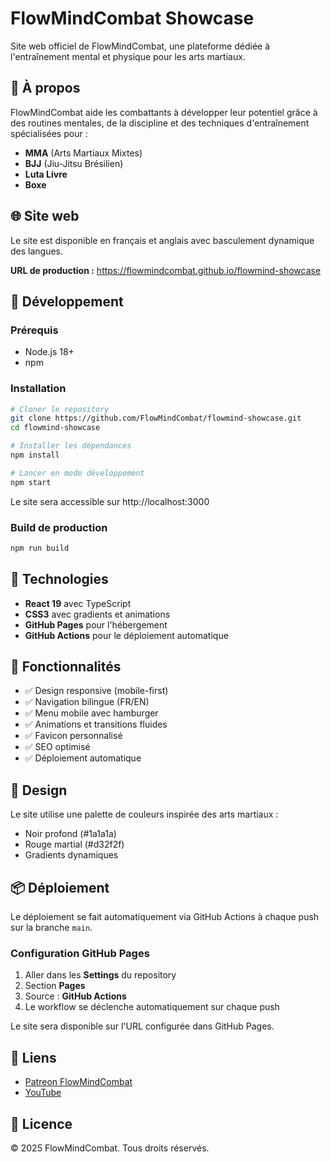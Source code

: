# FlowMindCombat Showcase

Site web officiel de FlowMindCombat, une plateforme dédiée à l'entraînement mental et physique pour les arts martiaux.

## 🥊 À propos

FlowMindCombat aide les combattants à développer leur potentiel grâce à des routines mentales, de la discipline et des techniques d'entraînement spécialisées pour :

- **MMA** (Arts Martiaux Mixtes)
- **BJJ** (Jiu-Jitsu Brésilien)
- **Luta Livre**
- **Boxe**

## 🌐 Site web

Le site est disponible en français et anglais avec basculement dynamique des langues.

**URL de production :** https://flowmindcombat.github.io/flowmind-showcase

## 🚀 Développement

### Prérequis

- Node.js 18+
- npm

### Installation

```bash
# Cloner le repository
git clone https://github.com/FlowMindCombat/flowmind-showcase.git
cd flowmind-showcase

# Installer les dépendances
npm install

# Lancer en mode développement
npm start
```

Le site sera accessible sur http://localhost:3000

### Build de production

```bash
npm run build
```

## 🔧 Technologies

- **React 19** avec TypeScript
- **CSS3** avec gradients et animations
- **GitHub Pages** pour l'hébergement
- **GitHub Actions** pour le déploiement automatique

## 📱 Fonctionnalités

- ✅ Design responsive (mobile-first)
- ✅ Navigation bilingue (FR/EN)
- ✅ Menu mobile avec hamburger
- ✅ Animations et transitions fluides
- ✅ Favicon personnalisé
- ✅ SEO optimisé
- ✅ Déploiement automatique

## 🎨 Design

Le site utilise une palette de couleurs inspirée des arts martiaux :
- Noir profond (#1a1a1a)
- Rouge martial (#d32f2f)
- Gradients dynamiques

## 📦 Déploiement

Le déploiement se fait automatiquement via GitHub Actions à chaque push sur la branche `main`. 

### Configuration GitHub Pages

1. Aller dans les **Settings** du repository
2. Section **Pages** 
3. Source : **GitHub Actions**
4. Le workflow se déclenche automatiquement sur chaque push

Le site sera disponible sur l'URL configurée dans GitHub Pages.

## 🔗 Liens

- [Patreon FlowMindCombat](https://www.patreon.com/c/FlowMindCombat)
- [YouTube](https://youtube.com/@FlowMindCombat)

## 📄 Licence

© 2025 FlowMindCombat. Tous droits réservés.